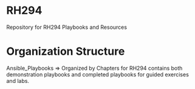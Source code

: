 # RH294
Repository for RH294 Playbooks and Resources

# Organization Structure

Ansible_Playbooks => Organized by Chapters for RH294 contains both demonstration playbooks and completed playbooks for guided exercises and labs.
